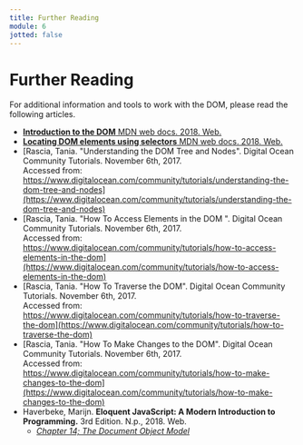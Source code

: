 ```yaml
---
title: Further Reading
module: 6
jotted: false
---
```


# Further Reading


For additional information and tools to work with the DOM, please read the following articles.

- [**Introduction to the DOM** MDN web docs. 2018. Web.](https://developer.mozilla.org/en-US/docs/Web/API/Document_Object_Model/Introduction)
- [**Locating DOM elements using selectors** MDN web docs. 2018. Web.](https://developer.mozilla.org/en-US/docs/Web/API/Document_object_model/Locating_DOM_elements_using_selectors)
- [Rascia, Tania. "Understanding the DOM Tree and Nodes". Digital Ocean Community Tutorials. November 6th, 2017. <br>Accessed from: https://www.digitalocean.com/community/tutorials/understanding-the-dom-tree-and-nodes](https://www.digitalocean.com/community/tutorials/understanding-the-dom-tree-and-nodes)
- [Rascia, Tania. "How To Access Elements in the DOM ". Digital Ocean Community Tutorials. November 6th, 2017. <br>Accessed from: https://www.digitalocean.com/community/tutorials/how-to-access-elements-in-the-dom](https://www.digitalocean.com/community/tutorials/how-to-access-elements-in-the-dom)
- [Rascia, Tania. "How To Traverse the DOM". Digital Ocean Community Tutorials. November 6th, 2017. <br>Accessed from: https://www.digitalocean.com/community/tutorials/how-to-traverse-the-dom](https://www.digitalocean.com/community/tutorials/how-to-traverse-the-dom)
- [Rascia, Tania. "How To Make Changes to the DOM". Digital Ocean Community Tutorials. November 6th, 2017. <br>Accessed from: https://www.digitalocean.com/community/tutorials/how-to-make-changes-to-the-dom](https://www.digitalocean.com/community/tutorials/how-to-make-changes-to-the-dom)
- Haverbeke, Marijn. **Eloquent JavaScript: A Modern Introduction to Programming.** 3rd Edition. N.p., 2018. Web.
    - [_Chapter 14; The Document Object Model_](https://eloquentjavascript.net/14_dom.html)
